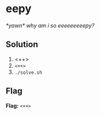 # eepy
*\*yawn\* why am i so eeeeeeeeepy?*

## Solution
1. <++>
2. `<++>`
3. `./solve.sh`


## Flag
**Flag:** `<++>`
